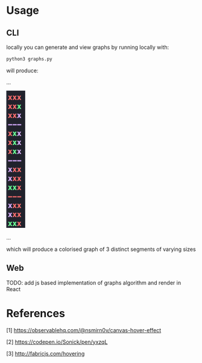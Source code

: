 
# Usage

## CLI

locally you can generate and view graphs by running locally with:

```bash
python3 graphs.py
```
will produce:

...

![output](./assets/output.png)

...

which will produce a colorised graph of 3 distinct segments of varying sizes

## Web

TODO: add js based implementation of graphs algorithm and render in React

# References

[1] https://observablehq.com/@nsmirn0v/canvas-hover-effect

[2] https://codepen.io/Sonick/pen/yxzqL

[3] http://fabricjs.com/hovering